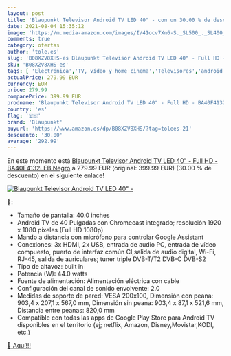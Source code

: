 ```yaml
---
layout: post
title: 'Blaupunkt Televisor Android TV LED 40" - con un 30.00 % de descuento'
date: 2021-08-04 15:35:12
image: 'https://m.media-amazon.com/images/I/41ocv7Xn6-S._SL500_._SL400_.jpg'
comments: true
category: ofertas
author: 'tole.es'
slug: 'B08XZV8XHS-es Blaupunkt Televisor Android TV LED 40" - Full HD -...'
sku: 'B08XZV8XHS-es'
tags: [ 'Electrónica','TV, vídeo y home cinema','Televisores','android','blaupunkt', ]
actualPrice: 279.99 EUR
currency: EUR
price: 279.99
comparePrice: 399.99 EUR
prodname: 'Blaupunkt Televisor Android TV LED 40" - Full HD - BA40F4132LEB  Negro'
country: 'es'
flag: '🇪🇸'
brand: 'Blaupunkt'
buyurl: 'https://www.amazon.es/dp/B08XZV8XHS/?tag=tolees-21'
descuento: '30.00'
average: '292.99'
---
```


En este momento está [Blaupunkt Televisor Android TV LED 40" - Full HD - BA40F4132LEB  Negro](https://www.amazon.es/dp/B08XZV8XHS/?tag=tolees-21) a 279.99 EUR (original: 399.99 EUR) (30.00 %  de descuento) en el siguiente enlace!

[![Blaupunkt Televisor Android TV LED 40" -](https://m.media-amazon.com/images/I/41ocv7Xn6-S._SL500_._SL400_.jpg)](https://www.amazon.es/dp/B08XZV8XHS/?tag=tolees-21)

🔎:

- Tamaño de pantalla: 40.0 inches
- Android TV de 40 Pulgadas con Chromecast integrado; resolución 1920 x 1080 píxeles (Full HD 1080p)
- Mando a distancia con micrófono para controlar Google Assistant
- Conexiones: 3x HDMI, 2x USB, entrada de audio PC, entrada de vídeo compuesto, puerto de interfaz común CI,salida de audio digital, Wi-Fi, RJ-45, salida de auriculares; tuner triple DVB-T/T2 DVB-C DVB-S2
- Tipo de altavoz: built in
- Potencia (W): 44.0 watts
- Fuente de alimentación: Alimentación eléctrica con cable
- Configuración del canal de sonido envolvente: 2.0
- Medidas de soporte de pared: VESA 200x100, Dimensión con peana: 903,4 x 207,1 x 567,0 mm, Dimensión sin peana: 903,4 x 87,1 x 521,6 mm, Distancia entre peanas: 820,0 mm
- Compatible con todas las apps de Google Play Store para Android TV disponibles en el territorio (ej; netflix, Amazon, Disney,Movistar,KODI, etc.)

[🛒 Aquí!!!](https://www.amazon.es/dp/B08XZV8XHS/?tag=tolees-21)
